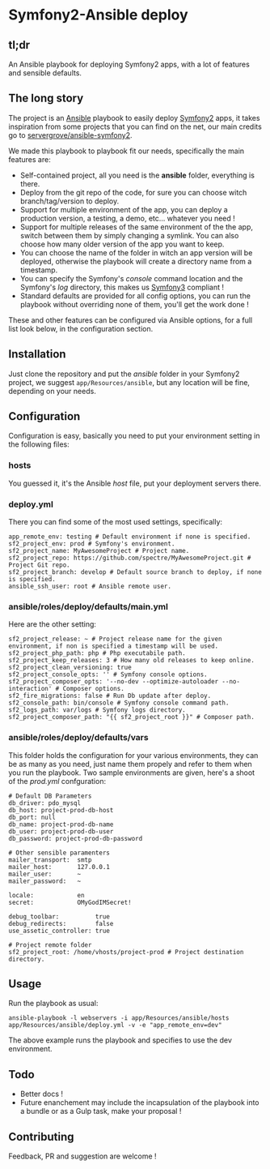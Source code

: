 Symfony2-Ansible deploy
=======================

tl;dr
-----

An Ansible playbook for deploying Symfony2 apps, with a lot of features and sensible defaults.

The long story
--------------

The project is an [Ansible](http://www.ansible.com/) playbook to easily deploy [Symfony2](http://symfony.com/) apps, it takes inspiration from some projects that you can find on the net, our main credits go to [servergrove/ansible-symfony2](https://github.com/servergrove/ansible-symfony2).

We made this playbook to playbook fit our needs, specifically the main features are:

-	Self-contained project, all you need is the **ansible** folder, everything is there.
-	Deploy from the git repo of the code, for sure you can choose witch branch/tag/version to deploy.
-	Support for multiple environment of the app, you can deploy a production version, a testing, a demo, etc... whatever you need !
-	Support for multiple releases of the same environment of the the app, switch between them by simply changing a symlink. You can also choose how many older version of the app you want to keep.
-	You can choose the name of the folder in witch an app version will be deployed, otherwise the playbook will create a directory name from a timestamp.
-	You can specify the Symfony's *console* command location and the Symfony's *log* directory, this makes us [Symfony3](http://symfony.com/blog/symfony-3-0-the-roadmap) compliant !
-	Standard defaults are provided for all config options, you can run the playbook without overriding none of them, you'll get the work done !

These and other features can be configured via Ansible options, for a full list look below, in the configuration section.

Installation
------------

Just clone the repository and put the *ansible* folder in your Symfony2 project, we suggest `app/Resources/ansible`, but any location will be fine, depending on your needs.

Configuration
-------------

Configuration is easy, basically you need to put your environment setting in the following files:

### hosts

You guessed it, it's the Ansible *host* file, put your deployment servers there.

### deploy.yml

There you can find some of the most used settings, specifically:

```
app_remote_env: testing # Default environment if none is specified.
sf2_project_env: prod # Symfony's environment.
sf2_project_name: MyAwesomeProject # Project name.
sf2_project_repo: https://github.com/spectre/MyAwesomeProject.git # Project Git repo.
sf2_project_branch: develop # Default source branch to deploy, if none is specified.
ansible_ssh_user: root # Ansible remote user.
```

### ansible/roles/deploy/defaults/main.yml

Here are the other setting:

```
sf2_project_release: ~ # Project release name for the given environment, if non is specified a timestamp will be used.
sf2_project_php_path: php # Php executabile path.
sf2_project_keep_releases: 3 # How many old releases to keep online.
sf2_project_clean_versioning: true
sf2_project_console_opts: '' # Symfony console options.
sf2_project_composer_opts: '--no-dev --optimize-autoloader --no-interaction' # Composer options.
sf2_fire_migrations: false # Run Db update after deploy.
sf2_console_path: bin/console # Symfony console command path.
sf2_logs_path: var/logs # Symfony logs directory.
sf2_project_composer_path: "{{ sf2_project_root }}" # Composer path.
```

### ansible/roles/deploy/defaults/vars

This folder holds the configuration for your various environments, they can be as many as you need, just name them propely and refer to them when you run the playbook. Two sample environments are given, here's a shoot of the *prod.yml* confguration:

```
# Default DB Parameters
db_driver: pdo_mysql
db_host: project-prod-db-host
db_port: null
db_name: project-prod-db-name
db_user: project-prod-db-user
db_password: project-prod-db-password

# Other sensible paramenters
mailer_transport:  smtp
mailer_host:       127.0.0.1
mailer_user:       ~
mailer_password:   ~

locale:            en
secret:            OMyGodIMSecret!

debug_toolbar:          true
debug_redirects:        false
use_assetic_controller: true

# Project remote folder
sf2_project_root: /home/vhosts/project-prod # Project destination directory.
```

Usage
-----

Run the playbook as usual:

```
ansible-playbook -l webservers -i app/Resources/ansible/hosts app/Resources/ansible/deploy.yml -v -e "app_remote_env=dev"
```

The above example runs the playbook and specifies to use the dev environment.

Todo
----

- Better docs !
- Future enanchement may include the incapsulation of the playbook into a bundle or as a Gulp task,
make your proposal !

Contributing
------------
Feedback, PR and suggestion are welcome !

